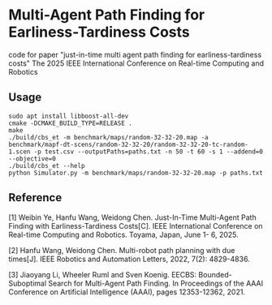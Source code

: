 # Multi-Agent Path Finding for Earliness-Tardiness Costs
code for paper "just-in-time multi agent path finding for earliness-tardiness costs"
The 2025 IEEE International Conference on Real-time Computing and Robotics
## Usage
```
sudo apt install libboost-all-dev
cmake -DCMAKE_BUILD_TYPE=RELEASE .
make
./build/cbs_et -m benchmark/maps/random-32-32-20.map -a benchmark/mapf-dt-scens/random-32-32-20/random-32-32-20-tc-random-1.scen -p test.csv --outputPaths=paths.txt -n 50 -t 60 -s 1 --addend=0 --objective=0
./build/cbs_et --help
python Simulator.py -m benchmark/maps/random-32-32-20.map -p paths.txt
```
## Reference
[1] Weibin Ye, Hanfu Wang, Weidong Chen. Just-In-Time Multi-Agent Path Finding with Earliness-Tardiness Costs[C]. IEEE International Conference on Real-time Computing and Robotics. Toyama, Japan, June 1- 6, 2025.

[2] Hanfu Wang, Weidong Chen. Multi-robot path planning with due times[J]. IEEE Robotics and Automation Letters, 2022, 7(2): 4829-4836.

[3] Jiaoyang Li, Wheeler Ruml and Sven Koenig. EECBS: Bounded-Suboptimal Search for Multi-Agent Path Finding. In Proceedings of the AAAI Conference on Artificial Intelligence (AAAI), pages 12353-12362, 2021.
